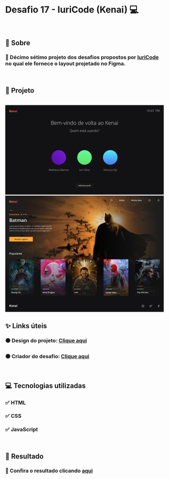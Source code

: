 # Desafio 17 - IuriCode (Kenai) 💻

<br>

## 📌 Sobre

### 🥇 Décimo sétimo projeto dos desafios propostos por  <a href="https://www.linkedin.com/in/iuricode/" target="_blank">IuriCode</a> no qual ele fornece o layout projetado no Figma.

<br>

## 🎯 Projeto

<br>

<img src="./assets/design/kenai01.jpg">
<br>
<img src="./assets/design/kenai.jpg">

<br>

## ✨ Links úteis

### ⚫ Design do projeto: <a href="https://www.figma.com/file/Yb9IBH56g7T1hdIyZ3BMNO/Desafios---Codelândia?node-id=40282%3A715" target="_blank">Clique aqui</a>
### ⚫ Criador do desafio: <a href="https://www.linkedin.com/in/iuricode/" target="_blank">Clique aqui</a>
  
<br>

## 💻 Tecnologias utilizadas

### ✅ HTML
### ✅ CSS
### ✅ JavaScript

<br>

## 🎉 Resultado

### 🧐 Confira o resultado clicando <a href="https://kenai-torrico.netlify.app" target="_blank">aqui</a>